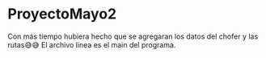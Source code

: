 # ProyectoMayo2
Con más tiempo hubiera hecho que se agregaran los datos del chofer y las rutas😅😅
El archivo linea es el main del programa.
